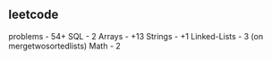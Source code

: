 ## leetcode
problems - 54+
SQL - 2
Arrays - +13
Strings - +1
Linked-Lists - 3 (on mergetwosortedlists)
Math - 2